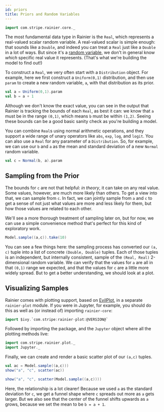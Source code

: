 ```yaml
---
id: priors
title: Priors and Random Variables
---
```


```scala mdoc:invisible
import com.stripe.rainier.core._
```

The most fundamental data type in Rainier is the `Real`, which represents a real-valued scalar random variable. A real-valued scalar is simple enough: that sounds like a `Double`, and indeed you can treat a `Real` just like a `Double` in a lot of ways. But since it's a [random variable](https://en.wikipedia.org/wiki/Random_variable), we don't in general know *which* specific real value it represents. (That's what we're building the model to find out!)

To construct a `Real`, we very often start with a `Distribution` object. For example, here we first construct a `Uniform(0,1)` distribution, and then use `param` to create a new random variable, `a`, with that distribution as its prior.

```scala mdoc:to-string
val a = Uniform(0,1).param
val b = a + 1
```

Although we don't know the exact value, you can see in the output that Rainier is tracking the bounds of each `Real`, as best it can: we know that `a` must be in the range `(0,1)`, which means `b` must be within `(1,2)`. Seeing these bounds can be a good basic sanity check as you're building a model.

You can combine `Real`s using normal arithmetic operations, and they support a wide range of unary operators like `abs`, `exp`, `log`, and `logit`. You can also use a `Real` for any parameter of a `Distribution`. So, for example, we can use our `b` and `a` as the mean and standard deviation of a new `Normal` random variable.

```scala mdoc:to-string
val c = Normal(b, a).param
```

## Sampling from the Prior

The bounds for `c` are not that helpful: *in theory*, it can take on any real value. Some values, however, are much more likely than others. To get a view into that, we can sample from `c`. In fact, we can jointly sample from `a` and `c` to get a sense of not just what values are more and less likely for them, but how those values are related to each other.

We'll see a more thorough treatment of sampling later on, but for now, we can use a simple convenience method that's perfect for this kind of exploratory work.

```scala mdoc
Model.sample((a,c)).take(10)
```

You can see a few things here: the sampling process has converted our `(a, c)` tuple into a list of concrete `(Double, Double)` tuples. Each of those tuples is an independent, but internally consistent, sample of the `(Real, Real)` 2-dimensional random variable. We can verify that the values for `a` are all in that `(0,1)` range we expected, and that the values for `c` are a little more widely spread. But to get a better understanding, we should look at a plot.

## Visualizing Samples

Rainier comes with plotting support, based on [EvilPlot](https://cibotech.github.io/evilplot/), in a separate `rainier-plot` module. If you were in Jupyter, for example, you should do this as well as (or instead of) importing `rainier-core`:

```scala
import $ivy.`com.stripe:rainier-plot:@VERSION@`
```

Followed by importing the package, and the `Jupyter` object where all the plotting methods live:

```scala mdoc
import com.stripe.rainier.plot._
import Jupyter._
```

Finally, we can create and render a basic scatter plot of our `(a,c)` tuples.

```scala
val ac = Model.sample((a,c)))
show("a", "c", scatter(ac))
```

```scala mdoc:evilplot:assets/ac.png
show("a", "c", scatter(Model.sample((a,c))))
```

Here, the relationship is a lot clearer! Because we used `a` as the standard deviation for `c`, we get a funnel shape where `c` spreads out more as `a` gets larger. But we also see that the center of the funnel shifts upwards as `a` grows, because we set the mean to be `b = a + 1`.
